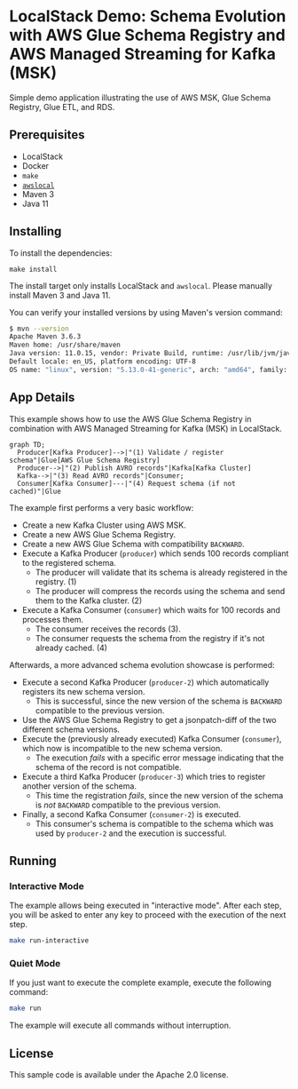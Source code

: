 # LocalStack Demo: Schema Evolution with AWS Glue Schema Registry and AWS Managed Streaming for Kafka (MSK)

Simple demo application illustrating the use of AWS MSK, Glue Schema Registry, Glue ETL, and RDS.

## Prerequisites

* LocalStack
* Docker
* `make`
* [`awslocal`](https://github.com/localstack/awscli-local)
* Maven 3
* Java 11

## Installing
To install the dependencies:
```
make install
```
The install target only installs LocalStack and `awslocal`.
Please manually install Maven 3 and Java 11.

You can verify your installed versions by using Maven's version command:
```sh
$ mvn --version
Apache Maven 3.6.3
Maven home: /usr/share/maven
Java version: 11.0.15, vendor: Private Build, runtime: /usr/lib/jvm/java-11-openjdk-amd64
Default locale: en_US, platform encoding: UTF-8
OS name: "linux", version: "5.13.0-41-generic", arch: "amd64", family: "unix"
```

## App Details
This example shows how to use the AWS Glue Schema Registry in combination with AWS Managed Streaming for Kafka (MSK) in LocalStack.
```mermaid
graph TD;
  Producer[Kafka Producer]-->|"(1) Validate / register schema"|Glue[AWS Glue Schema Registry]
  Producer-->|"(2) Publish AVRO records"|Kafka[Kafka Cluster]
  Kafka-->|"(3) Read AVRO records"|Consumer;
  Consumer[Kafka Consumer]---|"(4) Request schema (if not cached)"|Glue
```

The example first performs a very basic workflow:
- Create a new Kafka Cluster using AWS MSK. 
- Create a new AWS Glue Schema Registry.
- Create a new AWS Glue Schema with compatibility `BACKWARD`.
- Execute a Kafka Producer (`producer`) which sends 100 records compliant to the registered schema.
  - The producer will validate that its schema is already registered in the registry. (1)
  - The producer will compress the records using the schema and send them to the Kafka cluster. (2)
- Execute a Kafka Consumer (`consumer`) which waits for 100 records and processes them.
  - The consumer receives the records (3).
  - The consumer requests the schema from the registry if it's not already cached. (4)

Afterwards, a more advanced schema evolution showcase is performed:
- Execute a second Kafka Producer (`producer-2`) which automatically registers its new schema version.
  - This is successful, since the new version of the schema is `BACKWARD` compatible to the previous version.
- Use the AWS Glue Schema Registry to get a jsonpatch-diff of the two different schema versions.
- Execute the (previously already executed) Kafka Consumer (`consumer`), which now is incompatible to the new schema version.
  - The execution _fails_ with a specific error message indicating that the schema of the record is not compatible.
- Execute a third Kafka Producer (`producer-3`) which tries to register another version of the schema.
  - This time the registration _fails_, since the new version of the schema is _not_ `BACKWARD` compatible to the previous version.
- Finally, a second Kafka Consumer (`consumer-2`) is executed.
  - This consumer's schema is compatible to the schema which was used by `producer-2` and the execution is successful.

## Running
### Interactive Mode
The example allows being executed in "interactive mode".
After each step, you will be asked to enter any key to proceed with the execution of the next step.
```sh
make run-interactive
```

### Quiet Mode
If you just want to execute the complete example, execute the following command:
```sh
make run
```
The example will execute all commands without interruption.

## License

This sample code is available under the Apache 2.0 license.
